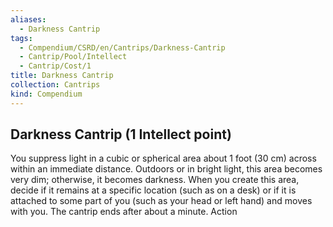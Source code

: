 ```yaml
---
aliases:
  - Darkness Cantrip
tags:
  - Compendium/CSRD/en/Cantrips/Darkness-Cantrip
  - Cantrip/Pool/Intellect
  - Cantrip/Cost/1
title: Darkness Cantrip
collection: Cantrips
kind: Compendium
---
```

## Darkness Cantrip   (1 Intellect point)
You suppress light in a cubic or spherical area about 1 foot (30 cm) across within an immediate distance. Outdoors or in bright light, this area becomes very dim; otherwise, it becomes darkness. When you create this area, decide if it remains at a specific location (such as on a desk) or if it is attached to some part of you (such as your head or left hand) and moves with you. The cantrip ends after about a minute. Action
